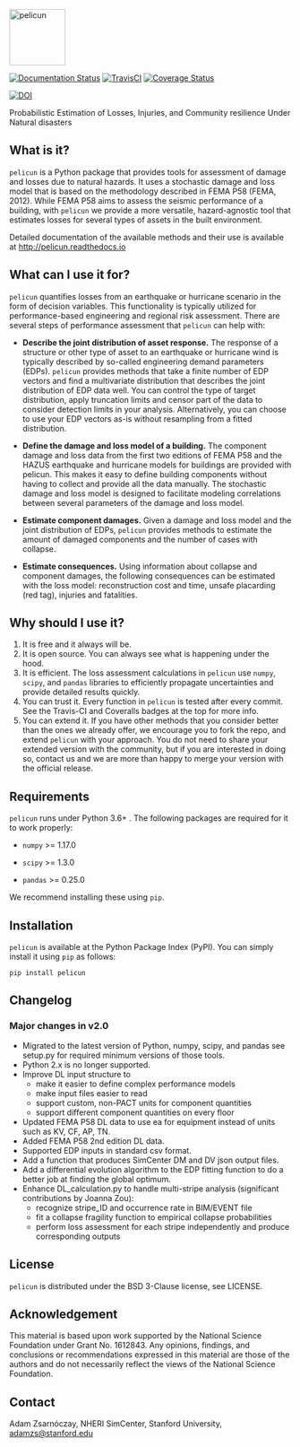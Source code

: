 <img src="https://raw.githubusercontent.com/NHERI-SimCenter/pelicun/master/docs/figures/logo.PNG" alt="pelicun" height="100"/>

[![Documentation Status](https://readthedocs.org/projects/pelicun/badge/?version=latest)](http://pelicun.readthedocs.io/en/latest/?badge=latest)
[![TravisCI](https://travis-ci.org/NHERI-SimCenter/pelicun.svg?branch=master)](https://travis-ci.org/NHERI-SimCenter/pelicun)
[![Coverage Status](https://coveralls.io/repos/github/NHERI-SimCenter/pelicun/badge.svg?branch=master)](https://coveralls.io/github/NHERI-SimCenter/pelicun?branch=master)

[![DOI](https://zenodo.org/badge/DOI/10.5281/zenodo.2558558.svg)](https://doi.org/10.5281/zenodo.2558558)

Probabilistic Estimation of Losses, Injuries, and Community resilience Under Natural disasters

## What is it?

`pelicun` is a Python package that provides tools for assessment of damage and losses due to natural hazards. It uses a stochastic damage and loss model that is based on the methodology described in FEMA P58 (FEMA, 2012). While FEMA P58 aims to assess the seismic performance of a building, with `pelicun` we provide a more versatile, hazard-agnostic tool that estimates losses for several types of assets in the built environment.

Detailed documentation of the available methods and their use is available at http://pelicun.readthedocs.io

## What can I use it for?

`pelicun` quantifies losses from an earthquake or hurricane scenario in the form of decision variables. This functionality is typically utilized for performance-based engineering and regional risk assessment. There are several steps of performance assessment that `pelicun` can help with:

- **Describe the joint distribution of asset response.** The response of a structure or other type of asset to an earthquake or hurricane wind is typically described by so-called engineering demand parameters (EDPs). `pelicun` provides methods that take a finite number of EDP vectors and find a multivariate distribution that describes the joint distribution of EDP data well. You can control the type of target distribution, apply truncation limits and censor part of the data to consider detection limits in your analysis. Alternatively, you can choose to use your EDP vectors as-is without resampling from a fitted distribution.

- **Define the damage and loss model of a building.** The component damage and loss data from the first two editions of FEMA P58 and the HAZUS earthquake and hurricane models for buildings are provided with pelicun. This makes it easy to define building components without having to collect and provide all the data manually. The stochastic damage and loss model is designed to facilitate modeling correlations between several parameters of the damage and loss model.

- **Estimate component damages.** Given a damage and loss model and the joint distribution of EDPs, `pelicun` provides methods to estimate the amount of damaged components and the number of cases with collapse.

- **Estimate consequences.** Using information about collapse and component damages, the following consequences can be estimated with the loss model: reconstruction cost and time, unsafe placarding (red tag), injuries and fatalities. 

## Why should I use it?

1. It is free and it always will be. 
2. It is open source. You can always see what is happening under the hood.
3. It is efficient. The loss assessment calculations in `pelicun` use `numpy`, `scipy`, and `pandas` libraries to efficiently propagate uncertainties and provide detailed results quickly.
4. You can trust it. Every function in `pelicun` is tested after every commit. See the Travis-CI and Coveralls badges at the top for more info. 
5. You can extend it. If you have other methods that you consider better than the ones we already offer, we encourage you to fork the repo, and extend `pelicun` with your approach. You do not need to share your extended version with the community, but if you are interested in doing so, contact us and we are more than happy to merge your version with the official release.

## Requirements

`pelicun` runs under Python 3.6+ . The following packages are required for it to work properly:

- `numpy` >= 1.17.0

- `scipy` >= 1.3.0

- `pandas` >= 0.25.0

We recommend installing these using `pip`.

## Installation

`pelicun` is available at the Python Package Index (PyPI). You can simply install it using `pip` as follows:

```
pip install pelicun
```

## Changelog

### Major changes in v2.0

* Migrated to the latest version of Python, numpy, scipy, and pandas see setup.py for required minimum versions of those tools.
* Python 2.x is no longer supported.
* Improve DL input structure to
    * make it easier to define complex performance models
    * make input files easier to read
    * support custom, non-PACT units for component quantities
    * support different component quantities on every floor
* Updated FEMA P58 DL data to use ea for equipment instead of units such as KV, CF, AP, TN.
* Added FEMA P58 2nd edition DL data.
* Supported EDP inputs in standard csv format.
* Add a function that produces SimCenter DM and DV json output files.
* Add a differential evolution algorithm to the EDP fitting function to do a better job at finding the global optimum.
* Enhance DL_calculation.py to handle multi-stripe analysis (significant contributions by Joanna Zou):
    * recognize stripe_ID and occurrence rate in BIM/EVENT file
    * fit a collapse fragility function to empirical collapse probabilities
    * perform loss assessment for each stripe independently and produce corresponding outputs

## License

`pelicun` is distributed under the BSD 3-Clause license, see LICENSE.

## Acknowledgement

This material is based upon work supported by the National Science Foundation under Grant No. 1612843. Any opinions, findings, and conclusions or recommendations expressed in this material are those of the authors and do not necessarily reflect the views of the National Science Foundation.

## Contact

Adam Zsarnóczay, NHERI SimCenter, Stanford University, adamzs@stanford.edu

